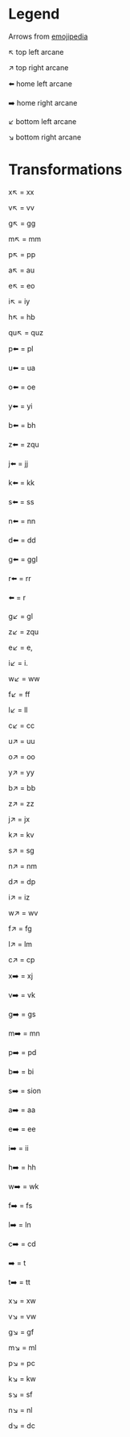 # Legend

Arrows from [emojipedia](https://emojipedia.org/right-arrow)

↖️ top left arcane

↗️ top right arcane

⬅️ home left arcane

➡️ home right arcane

↙️ bottom left arcane

↘️ bottom right arcane

# Transformations

x↖️ = xx

v↖️ = vv

g↖️ = gg

m↖️ = mm

p↖️ = pp

a↖️ = au

e↖️ = eo

i↖️ = iy

h↖️ = hb

qu↖️ = quz

p⬅️ = pl

u⬅️ = ua

o⬅️ = oe

y⬅️ = yi

b⬅️ = bh

z⬅️ = zqu

j⬅️ = jj

k⬅️ = kk

s⬅️ = ss

n⬅️ = nn

d⬅️ = dd

g⬅️ = ggl

r⬅️ = rr

<space>⬅️ = <space>r

g↙️ = gl

z↙️ = zqu

e↙️ = e,

i↙️ = i.

w↙️ = ww

f↙️ = ff

l↙️ = ll

c↙️ = cc

u↗️ = uu

o↗️ = oo

y↗️ = yy

b↗️ = bb

z↗️ = zz

j↗️ = jx

k↗️ = kv

s↗️ = sg

n↗️ = nm

d↗️ = dp

i↗️ = iz

w↗️ = wv

f↗️ = fg

l↗️ = lm

c↗️ = cp

x➡️ = xj

v➡️ = vk

g➡️ = gs

m➡️ = mn

p➡️ = pd

b➡️ = bi

s➡️ = sion

a➡️ = aa

e➡️ = ee

i➡️ = ii

h➡️ = hh

w➡️ = wk

f➡️ = fs

l➡️ = ln

c➡️ = cd

<space>➡️ = <space>t

t➡️ = tt

x↘️ = xw

v↘️ = vw

g↘️ = gf

m↘️ = ml

p↘️ = pc

k↘️ = kw

s↘️ = sf

n↘️ = nl

d↘️ = dc

